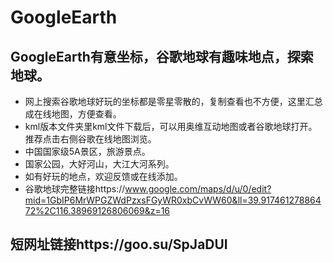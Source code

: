 # GoogleEarth
## GoogleEarth有意坐标，谷歌地球有趣味地点，探索地球。
- 网上搜索谷歌地球好玩的坐标都是零星零散的，复制查看也不方便，这里汇总成在线地图，方便查看。
- kml版本文件夹里kml文件下载后，可以用奥维互动地图或者谷歌地球打开。推荐点击右侧谷歌在线地图浏览。
- 中国国家级5A景区，旅游景点。
- 国家公园，大好河山，大江大河系列。
- 如有好玩的地点，欢迎反馈或在线添加。
- 谷歌地球完整链接https://www.google.com/maps/d/u/0/edit?mid=1GbIP6MrWPGZWdPzxsFGyWR0xbCvWW60&ll=39.91746127886472%2C116.38969126806069&z=16
## 短网址链接https://goo.su/SpJaDUI
